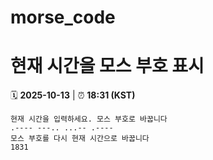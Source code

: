 # morse_code
# 현재 시간을 모스 부호 표시
<!-- MORSE_TIME_START -->
🗓️ **2025-10-13** | ⏰ **18:31 (KST)**

```
현재 시간을 입력하세요. 모스 부호로 바꿉니다
.---- ---.. ...-- .----
모스 부호를 다시 현재 시간으로 바꿉니다
1831
```
<!-- MORSE_TIME_END -->
